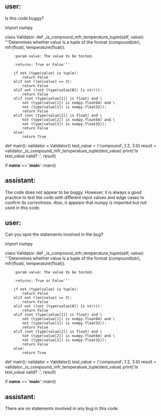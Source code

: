 ## user:
Is this code buggy?

























import numpy


class Validator:
    def _is_compound_mfr_temperature_tuple(self, value):
        '''Determines whether value is a tuple of the format
        (compound(str), mfr(float), temperature(float)).

        :param value: The value to be tested.

        :returns: True or False'''
        
        if not (type(value) is tuple):
            return False
        elif not (len(value) == 3):
            return False
        elif not ((not (type(value[0]) is str))):
            return False
        elif (not (type(value[1]) is float) and \
            not (type(value[1]) is numpy.float64) and \
            not (type(value[1]) is numpy.float32)):
            return False
        elif (not (type(value[2]) is float) and \
            not (type(value[2]) is numpy.float64) and \
            not (type(value[2]) is numpy.float32)):
            return False
        else:
            return True


def main():
    validator = Validator()
    test_value = ('compound', 1.2, 3.0)
    result = validator._is_compound_mfr_temperature_tuple(test_value)
    print('Is test_value valid? :', result)


if __name__ == '__main__':
    main()

## assistant:
The code does not appear to be buggy. However, it is always a good practice to test the code with different input values and edge cases to confirm its correctness. Also, it appears that numpy is imported but not used in this code.

## user:
Can you spot the statements involved in the bug?

























import numpy


class Validator:
    def _is_compound_mfr_temperature_tuple(self, value):
        '''Determines whether value is a tuple of the format
        (compound(str), mfr(float), temperature(float)).

        :param value: The value to be tested.

        :returns: True or False'''
        
        if not (type(value) is tuple):
            return False
        elif not (len(value) == 3):
            return False
        elif not ((not (type(value[0]) is str))):
            return False
        elif (not (type(value[1]) is float) and \
            not (type(value[1]) is numpy.float64) and \
            not (type(value[1]) is numpy.float32)):
            return False
        elif (not (type(value[2]) is float) and \
            not (type(value[2]) is numpy.float64) and \
            not (type(value[2]) is numpy.float32)):
            return False
        else:
            return True


def main():
    validator = Validator()
    test_value = ('compound', 1.2, 3.0)
    result = validator._is_compound_mfr_temperature_tuple(test_value)
    print('Is test_value valid? :', result)


if __name__ == '__main__':
    main()

## assistant:
There are no statements involved in any bug in this code.

